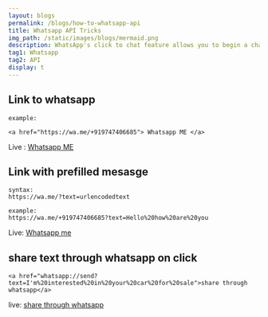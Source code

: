 ```yaml
---
layout: blogs
permalink: /blogs/how-to-whatsapp-api
title: Whatsapp API Tricks
img_path: /static/images/blogs/mermaid.png
description: WhatsApp's click to chat feature allows you to begin a chat with someone without having their phone number saved in your phone's address book.
tag1: Whatsapp
tag2: API
display: t
---
```


## Link to whatsapp

```
example:

<a href="https://wa.me/+919747406685"> Whatsapp ME </a>
```

Live : <a href="https://wa.me/+919747406685">Whatsapp ME</a>

## Link with prefilled mesasge



```
syntax:
https://wa.me/?text=urlencodedtext

example:
https://wa.me/+919747406685?text=Hello%20how%20are%20you
```
Live: <a href="https://wa.me/+919747406685?text=Hello%20how%20are%20you">Whatsapp me</a>

## share text through whatsapp on click

```
<a href="whatsapp://send?text=I'm%20interested%20in%20your%20car%20for%20sale">share through whatsapp</a>
```
live: <a href="whatsapp://send?text=I'm%20interested%20in%20your%20car%20for%20sale">share through whatsapp</a>